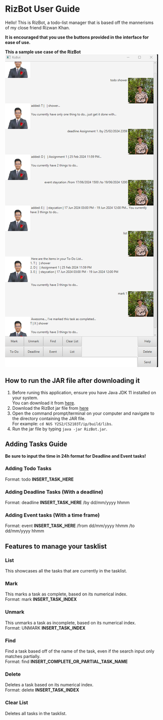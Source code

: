 # **RizBot User Guide**

Hello! This is RizBot, a todo-list manager that is based off the mannerisms of my close friend Rizwan Khan.  

**It is encouraged that you use the buttons provided in the interface for ease of use.**  


**This a sample use case of the RizBot**\
![Screenshot of the GUI of RizBot](Ui.png)

## **How to run the JAR file after downloading it**
1. Before runing this application, ensure you have Java JDK 11 installed on your system.\
    You can download it from [here](https://www.oracle.com/java/technologies/downloads/#java11-windows).
2. Download the RizBot jar file from [here]()
3. Open the command prompt/terminal on your computer and navigate to the directory containing the JAR file.\
    For example: ``cd NUS Y2S2/CS2103T/ip/build/libs``.
4. Run the jar file by typing ``java -jar RizBot.jar``.

## **Adding Tasks Guide**
**Be sure to input the time in 24h format for Deadline and Event tasks!**
### Adding Todo Tasks
Format: todo **INSERT_TASK_HERE**
### Adding Deadline Tasks (With a deadline)
Format: deadline **INSERT_TASK_HERE** /by dd/mm/yyyy hhmm
### Adding Event tasks (With a time frame)
Format: event **INSERT_TASK_HERE** /from dd/mm/yyyy hhmm /to dd/mm/yyyy hhmm

## **Features to manage your tasklist**
### List
This showcases all the tasks that are currently in the tasklist.
### Mark
This marks a task as complete, based on its numerical index.\
Format: mark **INSERT_TASK_INDEX**
### Unmark
This unmarks a task as incomplete, based on its numerical index.\
Format: UNMARK **INSERT_TASK_INDEX**
### Find
Find a task based off of the name of the task, even if the search input only matches partially.\
Format: find **INSERT_COMPLETE_OR_PARTIAL_TASK_NAME**
### Delete
Deletes a task based on its numerical index.\
Format: delete **INSERT_TASK_INDEX**
### Clear List
Deletes all tasks in the tasklist.
